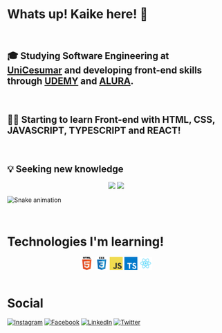 # Whats up! Kaike here!  🚀 

<br>

## 🎓 Studying Software Engineering at <a target="_blank" href="https://www.unicesumar.edu.br/">UniCesumar</a> and developing front-end skills through <a target="_blank" href="https://www.udemy.com/">UDEMY</a> and <a target="_blank" href="https://cursos.alura.com.br/user/kaikeoliveira196">ALURA</a>.

<br>

## 👨‍💻  Starting to learn Front-end with HTML, CSS, JAVASCRIPT, TYPESCRIPT and REACT!

<br>

## 💡 Seeking new knowledge

<div align="center">
  <img height="200em" src="https://github-readme-stats.vercel.app/api?username=Kaike-Oliveira&theme=codeSTACKr">
  <img height="200em" src="https://github-readme-stats.vercel.app/api/top-langs/?username=Kaike-Oliveira&theme=codeSTACKr">
</div>

![Snake animation](https://github.com/Kaike-Oliveira/Kaike-Oliveira/blob/output/github-contribution-grid-snake.svg)

<br>

# Technologies I'm learning!
<div align="center">
    <code><img height="30" alt="html5" src="https://raw.githubusercontent.com/github/explore/80688e429a7d4ef2fca1e82350fe8e3517d3494d/topics/html/html.png"></code>
    <code><img height="30" alt="css" src="https://raw.githubusercontent.com/github/explore/80688e429a7d4ef2fca1e82350fe8e3517d3494d/topics/css/css.png"></code>
    <code><img height="30" alt="javascript" src="https://raw.githubusercontent.com/github/explore/80688e429a7d4ef2fca1e82350fe8e3517d3494d/topics/javascript/javascript.png"></code>
    <code><img height="30" alt="typescript" src="https://raw.githubusercontent.com/github/explore/80688e429a7d4ef2fca1e82350fe8e3517d3494d/topics/typescript/typescript.png"></code>
    <code><img height="30" alt="react" src="https://raw.githubusercontent.com/github/explore/80688e429a7d4ef2fca1e82350fe8e3517d3494d/topics/react/react.png"></code>
</div>

<br>

# Social

  [![Instagram](https://img.shields.io/badge/Instagram-E4405F?style=for-the-badge&logo=instagram&logoColor=white
  )](https://www.instagram.com/kaikeol_kb/)
  [![Facebook](https://img.shields.io/badge/Facebook-1877F2?style=for-the-badge&logo=facebook&logoColor=white
  )](https://www.facebook.com/profile.php?id=100053407261853)
  [![LinkedIn](https://img.shields.io/badge/LinkedIn-0077B5?style=for-the-badge&logo=linkedin&logoColor=white
  )](https://www.linkedin.com/in/kaikeoliveira/)
  [![Twitter](https://img.shields.io/badge/Twitter-1DA1F2?style=for-the-badge&logo=twitter&logoColor=white
  )](https://twitter.com/KaikeOl25471020)

